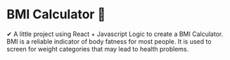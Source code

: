 # BMI Calculator 📱

✔ A little project using React + Javascript Logic to create a BMI Calculator. BMI is a reliable indicator of body fatness for most people. It is used to screen for weight categories that may lead to health problems.
